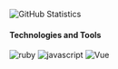 ![GitHub Statistics](https://github-readme-stats.vercel.app/api?username=phaedryx&count_private=true&show_icons=true&bg_color=434A54&icon_color=FFCE54&title_color=77B6FF&text_color=F5F7FA)

#### Technologies and Tools

![ruby](https://img.shields.io/badge/Ruby-Language-b71508?logo=ruby) ![javascript](https://img.shields.io/badge/JavaScript-Language-f7df1e?logo=javascript) ![Vue](https://img.shields.io/badge/Vue-Framework-3fb27f?logo=vue.js)

